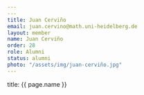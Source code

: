 ```yaml
---
---
title: Juan Cerviño
email: juan.cervino@math.uni-heidelberg.de
layout: member
name: Juan Cerviño
order: 28
role: Alumni
status: alumni
photo: "/assets/img/juan-cerviño.jpg"
---
```



title: {{ page.name }}